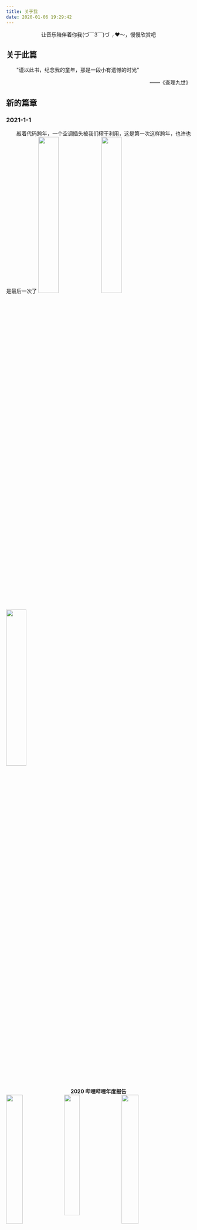 ```yaml
---
title: 关于我
date: 2020-01-06 19:29:42
---
```


<center>让音乐陪伴着你我(づ￣3￣)づ╭❤～，慢慢欣赏吧</center>

## 关于此篇

　　"谨以此书，纪念我的童年，那是一段小有遗憾的时光"　　　　　　　　　　
<div style="text-align:right">——《查理九世》</div>

## 新的篇章
### 2021-1-1
　　敲着代码跨年，一个空调插头被我们榨干利用，这是第一次这样跨年，也许也是最后一次了
<img width="33%" style="margin-right:0.4em"  src="https://s3.ax1x.com/2021/01/01/rxaJwd.jpg"><img src="https://s3.ax1x.com/2021/01/01/rxaGeH.jpg" style="margin-right:0.4em" width="33%"><img src="https://s3.ax1x.com/2021/01/01/rxa3Oe.jpg" width="33%">

<center><b>2020 哔哩哔哩年度报告</b></center>
<img width="30%" style="margin-right:0.5em;vertical-align:top;" src="https://s3.ax1x.com/2021/01/01/rxYE5V.md.jpg" /><img src="https://s3.ax1x.com/2021/01/01/rxYZCT.md.jpg" style="margin-right:0.5em;vertical-align:top;"  width="29%"  />
<img style="margin-right:0.5em;vertical-align:top;" src="https://s3.ax1x.com/2021/01/01/rxYQbR.md.jpg" width="30%"  /><img style="margin-right:0.5em;vertical-align:top;"  width="30%" src="https://s3.ax1x.com/2021/01/01/rxYAU0.md.jpg" />
<img style="margin-right:0.5em" src="https://s3.ax1x.com/2021/01/01/rxYnv4.md.jpg" width="30%"  /><img style="margin-right:0.5em;vertical-align:top;" src="https://s3.ax1x.com/2021/01/01/rxY1V1.md.jpg" width="30%" />
<img style="margin-right:0.5em" width="30%" src="https://s3.ax1x.com/2021/01/01/rxYe8U.md.jpg" /><img src="https://s3.ax1x.com/2021/01/01/rxYm2F.md.jpg" style="margin-right:0.5em;vertical-align:top;" width="30%"  />
<img style="margin-right:0.5em" src="https://s3.ax1x.com/2021/01/01/rxYKKJ.md.jpg" width="30%"  /><img style="margin-right:0.5em;vertical-align:top;" width="30%" src="https://s3.ax1x.com/2021/01/01/rxYMr9.md.jpg" />
<center><b>2020 QQ音乐年度报告</b></center>
<div><img src="https://s3.ax1x.com/2021/01/01/rxMXSs.md.jpg" style="margin-right:0.5em;vertical-align:top;" width="26%"  /><img src="https://s3.ax1x.com/2021/01/01/rxMvyq.md.jpg" style="margin-right:0.5em;vertical-align:top;"  width="31%"  /><img src="https://s3.ax1x.com/2021/01/01/rxMLWj.md.jpg" style="vertical-align:top;"  width="23%" /></div><div><img src="https://s3.ax1x.com/2021/01/01/rxMqYQ.md.jpg"  style="margin-right:0.5em;vertical-align:top;" width="25%" /><img  style="margin-right:0.5em" src="https://s3.ax1x.com/2021/01/01/rxMxO0.md.jpg" style="margin-right:0.5em;vertical-align:top;" width="27%" /><img src="https://s3.ax1x.com/2021/01/01/rxQSmV.md.jpg"  style="vertical-align:top;" width="25%" />
</div><div><img  style="margin-right:0.5em;vertical-align:top;" src="https://s3.ax1x.com/2021/01/01/rxQpwT.md.jpg" width="26%" /><img   style="margin-right:0.5em;vertical-align:top;"  src="https://s3.ax1x.com/2021/01/01/rxQPkF.md.jpg" width="38%" /><img style="vertical-align:top;" src="https://s3.ax1x.com/2021/01/01/rxMjln.md.jpg" width="27%" /></div>

### 2020-12-25
　　终于添加上了音乐不间断播放，图片懒加载也可以正常用了。最开始我还以为是hexo-lazyload-image 插件的问题，结果是主题自带的fancybox插件与hexo-lazyload-image插件冲突，于是果断放弃fancybox插件，然后网上自己找到了一个imgbox插件，搞了半天终于实现了fancybox一样的功能，也就是点击图片自动放大，爽啊！！
### 2020-12-21
　　最近太忙了，忽然多一些期末课设，设计报告等等，woc，电子都没复习完，从0开始。还有蓝桥杯奖状发下来了，听他们其他人说，他们还有包纸的壳子。我这就只有一张纸。。
　　<img src="https://s3.ax1x.com/2020/12/24/r2mIbR.jpg" height="65%">
### 2020-10-26
　　第一次提交漏洞，并审核通过。
　　<img src="https://s3.ax1x.com/2020/11/22/D8f8bD.png"><img src="https://s3.ax1x.com/2020/11/22/D8fJVe.png">
　　蓝桥杯获得了省二，没进入决赛很可惜，本来是有进入决赛的实力的。就有几道题都是关于基姆拉尔森公式，然而我记不起，所以无缘决赛了，也是意料之中的事情。如果2021年还有机会(应该也是最后一次我能参加蓝桥杯了)，争取与组长面基北京！
　　<img src="https://s3.ax1x.com/2020/11/22/D8f2Ps.png">
### 2020-10-20
　　搞了好久终于将代码高亮实现了，其实就几个步骤，将hexo升级到5.2.0。禁用highlight启动prismjs，然后在prismjs官网下载css，代码引用此css就完成了。后来又用此方法试试能不能添加代码复制按钮，搞了半天不行，算了，放弃，就这样。
### 2020-10-12
　　第一次实战拿下对方的shell，很不幸的是写实战文章的时候，对方已经更改了安全规则，并把原来的网站资源删除，重新发布了一份新的。
　　这次实战给我带来最大的收获
　　第一，后渗透阶段第一步一定要做好<a href="https://bbs.ichunqiu.com/thread-58843-1-1.html">权限维持</a>，我因没做好这一步，导致对方发现马后，全部重新部署网站+调整安全规则，导致我直接丢失控制权。
　　第二，永久后门植入并且一定要警惕对方发现，马子名一定要与系统自带名一样，起到混淆作用
　　第三，为了防止过后在写渗透文章，而对方已经更改安全策略，而导致复现失败的情况下。一定要在实战的过程中录视频，或者边实战边截图，给后面写文章提供资料。
　　总的来说，此次我希望只是我渗透测试的开端，希望后面越来越好吧，加油
　　<img src="https://s1.ax1x.com/2020/10/17/0OEfk6.jpg" >
　　<img src="https://s1.ax1x.com/2020/10/17/0OEq0I.png">

### 2020-10-5
　　这商家太良心了，好吧我承认，我不仅白嫖，别人还倒给我钱，少见少见哈哈
　　<img src="https://s1.ax1x.com/2020/10/17/0OEVQH.jpg">
　　<img src="https://s1.ax1x.com/2020/10/17/0OEuwt.png" width="50%">

### 2020-9-3
　　早上一看野蛮就这样暴毙了，后来想想极大可能是我晚上多次打扰，强光照射次数太多而导致的。图四是唯一的大工(也许算吧)，是真的好看。即使蚁后走了，工蚁们也照样不离不弃。而我真正想说的是，在地球中，如果还有另一个也称得上"文明"的话，蚂蚁当之无愧。
<img src="https://s1.ax1x.com/2020/09/22/wOzl34.jpg" width="50%"><img src="https://s1.ax1x.com/2020/09/22/wOz1gJ.jpg" width="50%">
<img src="https://s1.ax1x.com/2020/09/22/wOz3v9.jpg" width="50%"><img src="https://s1.ax1x.com/2020/09/22/wOzQCF.jpg" width="50%">

### 2020-7-6
　　苑老师的这套质量非常高的渗透测试视频看完了，也了结我的一个心愿吧，从2019年左右就得到了此视频的资源，说到高考完后看，直到现在才咕咕咕咕的看完。视频的最后，还是苑老师那熟悉的结束语，“谢谢大家”，礼貌而又谦卑，让我心中还有点小小的不舍。最后，感谢苑老师的这套安全视频，完结撒花！
　　<img src="https://s1.ax1x.com/2020/07/08/UVlpP1.jpg">
　　

### 2020-6-25
　　野蛮也没有养到100工就退坑了，其中有一个蛹很大很黄，已经差不多有一个月了，如果不出意外这星期我就能见到它，然而等不到了，我爸说佛说吧它圈在哪里对我自己不好。就算讲一堆道理也行不通，他就是一个魔鬼，再见蚁圈，希望接管我蚂蚁的人好好对待它，给远方的蚂蚁说一声平安与祝福。

### 2020-6-3
　　今天小区花园捡到一只貌似是玉米毛蚁后
<img src="https://s1.ax1x.com/2020/06/03/tdFlHx.jpg" width="50%"><img src="https://s1.ax1x.com/2020/06/03/tdFdKA.jpg" width="50%">
　　

### 2020-5-20
　　野蛮收获蚁到了，开始我的养蚁之路，争取年底到达100工，冲，冲，冲！
　　
### 2020-5-11
　　今天百度网盘不知道抽了什么筋，我跟往常一样打开百度网盘客户端，它竟然自动登陆了一个我完全不知道是谁的号，我尼玛一脸懵逼这tm谁的啊。
<img src="https://s1.ax1x.com/2020/05/12/YtBYXF.png">
这还是一个svip的号6月5日到期，我录制了<a href="https://xbeibeix.com/api/bilibili/biliplayer/?url=BV1tK4y187eg">登陆视频</a>，之后我再尝试退出此账号在登陆时，已经恢复了正常，真尼玛离谱。

###  2020-4-15

　　今天我认为国产史上最良心的软件pandownload就这样没有了，作者被抓。史上再无良心网盘软件。一个pandownload倒下来，千千万万个pandownload站起来了，评论区里面说的真好。这款软件我用了差不多一年了，当初想尽各种能白嫖网盘的方法，现如今只有充钱了。致敬pandownload，致敬作者，技术无罪，你是我心中唯一的网盘！
<p align="right">——《我不是盘神》</p>
###  2020-3-30

　　终于终于，我的内存条回来了，厂家发了两条全新的内存条，寒假到现在一共用了2 月, 3 周, 1 天=82 天，主机事件落下帷幕。虽然过程很艰辛，不过结局是好的。全新的主板+全新的内存条，还行，就是耗时间，以后出问题，不以后这种事件绝对不会发生第二次。
　　现在刀影小组的学习生活也步入正轨，大家学习性都很高，特别是梦想家，一天想方设法让我们入坑pwn，管他的我先把Kali视频看完在说。还有burpsuite博客我写到了3000字，我估计完整总结有5000字左右，md以后可能不会写这么长的博客了。
　　
### 2020-2-13
　　今天利用python写出了人生第一个图形化界面游戏------飞机大战，除了爆炸敌机爆炸效果没有实现外，我还是挺满意的，对python面向对象语法大致有了一个了解。确实很简洁就是三目运算符有点反人类。
<a href="https://xbeibeix.com/api/bilibili/biliplayer/?url=BV1P54y1R7Fp">视频如果无法播放请移步这里</a>
<div style="width:100%;position:relative;padding-bottom:56.327%;"><iframe src="https://streamja.com/embed/On4pW" frameborder="0" width="100%" height="100%" allowfullscreen style="width:100%;height:100%;position:absolute;">浏览器不支持播放
	</iframe>
</div>


### 2020-2-5

　　昨天我的cpu和主板寄回来了，对方说是cpu坏了于是乎给我换了一套全新的cpu，好吧虽然我半信半疑，总觉得是主板的问题？。开机通电测试，妈耶还是dram灯报警，我百思不得其解，难道真的是我内存条坏了还是两根？我的fuck？？
　　今天我去了电脑铺直到换了一根内存条后，电脑完美开机运行后，我才意识到还真tm是两根内存条都坏了，这概率我都可以去买彩票了，ε=(´ο｀*)))唉算了返厂换内存条吧。

### 2020-1-24

　　大年三十这天，伴随着外面的烟花声和春晚结束曲《难忘今宵》2019年就这样过去了，2020年它来了。然而，春节最重要的事情是少出门，出门戴口罩，是对自己负责更是对他人负责的一种表现。
　　2020愿望，学会爬虫，学好渗透，弹好《风之诗》就行啦\(^o^)/~，这些都不难吧，对吧上帝!!<img style="position: relative;top: 25px;" src="https://s3.ax1x.com/2020/12/25/rf9THK.jpg" />
　　最后祝早日打赢这场战争，祝武汉人民早日渡过难关。
<img src="https://s1.ax1x.com/2020/04/18/Jn30Fx.jpg" />


### 2020-1-8

　　已考完试，收拾行李回家。拖着装着台式机的行李箱到了家，台式机打开，插上线，一切检查完毕，开机。(⊙o⊙)…，黑屏了，闻到一股烧焦的味道，马上断电，然后又检查了一遍，再次通电看见主板自检灯卡在了cpu，将cpu拆下重装后、cpu自检过了，又尼玛卡在了dram上虽然这是提示内存有问题，但绝对不可能是我内存的问题，我两条海盗船的内存不可能同时报废，于是单条内存每个通道都试了一遍后，还是黑屏。
　　无果，第二天去了电脑铺，详细说明了情况后，得知在回来的路上因为我不知道cpu松动的情况下，就通电，导致cpu底下的插槽被烧毁。意思就是主板坏了，太棒了我这用了不到半年的主板就这样没了。联系售后等维修结果吧o(╥﹏╥)o，告知年后技术人员才上班，注定这是一个无聊的寒假ε=(´ο｀*)))

<img src="https://s1.ax1x.com/2020/04/18/Jn3dT1.jpg" />

## 某段回忆
　　写过几次日记，都是关于初中时的有趣事情，一年仅写一篇。某天将日记带到学校去分享后，大家笑了我也笑了，到了第二天放在我书包里的日记不翼而飞了，就这样我的初中回忆就这样到了不知某人的手里，我失去了只写了两页的本子(可能TA还以为我写了很多吧)和那段完整而有趣的回忆。所以好的东西给真正懂你的人去分享吧，是那么的美好与青涩。

